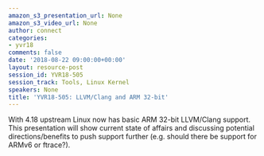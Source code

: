 ```yaml
---
amazon_s3_presentation_url: None
amazon_s3_video_url: None
author: connect
categories:
- yvr18
comments: false
date: '2018-08-22 09:00:00+00:00'
layout: resource-post
session_id: YVR18-505
session_track: Tools, Linux Kernel
speakers: None
title: 'YVR18-505: LLVM/Clang and ARM 32-bit'
---
```


With 4.18 upstream Linux now has basic ARM 32-bit LLVM/Clang support. This presentation will show current state of affairs and discussing potential directions/benefits to push support further (e.g. should there be support for ARMv6 or ftrace?).